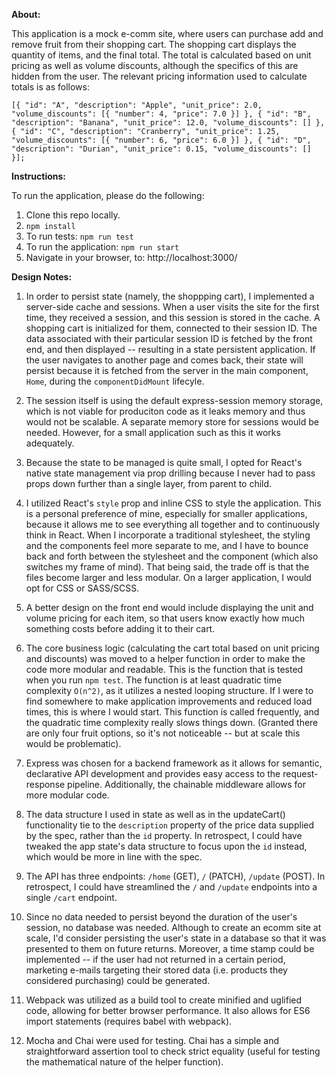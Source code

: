**About:**

This application is a mock e-comm site, where users can purchase add and remove fruit from their shopping cart.
The shopping cart displays the quantity of items, and the final total. The total is calculated based on unit pricing as well as volume discounts, although the specifics of this are hidden from the user. The relevant pricing information used to calculate totals is as follows:

`
[{
    "id": "A",
    "description": "Apple",
    "unit_price": 2.0,
    "volume_discounts": [{
    "number": 4,
    "price": 7.0
    }]
    }, {
    "id": "B",
    "description": "Banana",
    "unit_price": 12.0,
    "volume_discounts": []
    }, {
    "id": "C",
    "description": "Cranberry",
    "unit_price": 1.25,
    "volume_discounts": [{
    "number": 6,
    "price": 6.0
    }]
    }, {
    "id": "D",
    "description": "Durian",
    "unit_price": 0.15,
    "volume_discounts": []
    }];
`

**Instructions:**

To run the application, please do the following:

1. Clone this repo locally.
2. `npm install`
3. To run tests: `npm run test`
4. To run the application: `npm run start`
5. Navigate in your browser, to: http://localhost:3000/

**Design Notes:**

1. In order to persist state (namely, the shoppping cart), I implemented a server-side cache and sessions. When a user visits the site for the first time, they received a session, and this session is stored in the cache. A shopping cart is initialized for them, connected to their session ID. The data associated with their particular session ID is fetched by the front end, and then displayed -- resulting in a state persistent application. If the user navigates to another page and comes back, their state will persist because it is fetched from the server in the main component, `Home`, during the `componentDidMount` lifecyle.

2. The session itself is using the default express-session memory storage, which is not viable for produciton code as it leaks memory and thus would not be scalable. A separate memory store for sessions would be needed. However, for a small application such as this it works adequately.

3. Because the state to be managed is quite small, I opted for React's native state management via prop drilling because I never had to pass props down further than a single layer, from parent to child.

4. I utilized React's `style` prop and inline CSS to style the application. This is a personal preference of mine, especially for smaller applications, because it allows me to see everything all together and to continuously think in React. When I incorporate a traditional stylesheet, the styling and the components feel more separate to me, and I have to bounce back and forth between the stylesheet and the component (which also switches my frame of mind). That being said, the trade off is that the files become larger and less modular. On a larger application, I would opt for CSS or SASS/SCSS.

5. A better design on the front end would include displaying the unit and volume pricing for each item, so that users know exactly how much something costs before adding it to their cart.

6. The core business logic (calculating the cart total based on unit pricing and discounts) was moved to a helper function in order to make the code more modular and readable. This is the function that is tested when you run `npm test`. The function is at least quadratic time complexity `O(n^2)`, as it utilizes a nested looping structure. If I were to find somewhere to make application improvements and reduced load times, this is where I would start. This function is called frequently, and the quadratic time complexity really slows things down. (Granted there are only four fruit options, so it's not noticeable -- but at scale this would be problematic).

7. Express was chosen for a backend framework as it allows for semantic, declarative API development and provides easy access to the request-response pipeline. Additionally, the chainable middleware allows for more modular code.

8. The data structure I used in state as well as in the updateCart() functionality tie to the `description` property of the price data supplied by the spec, rather than the `id` property. In retrospect, I could have tweaked the app state's data structure to focus upon the `id` instead, which would be more in line with the spec.

9. The API has three endpoints: `/home` (GET), `/` (PATCH), `/update` (POST). In retrospect, I could have streamlined the `/` and `/update` endpoints into a single `/cart` endpoint.

10. Since no data needed to persist beyond the duration of the user's session, no database was needed. Although to create an ecomm site at scale, I'd consider persisting the user's state in a database so that it was presented to them on future returns. Moreover, a time stamp could be implemented -- if the user had not returned in a certain period, marketing e-mails targeting their stored data (i.e. products they considered purchasing) could be generated.

11. Webpack was utilized as a build tool to create minified and uglified code, allowing for better browser performance. It also allows for ES6 import statements (requires babel with webpack).

12. Mocha and Chai were used for testing. Chai has a simple and straightforward assertion tool to check strict equality (useful for testing the mathematical nature of the helper function). 
